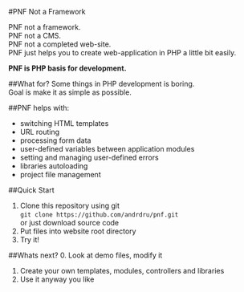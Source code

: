 #PNF Not a Framework

PNF not a framework.  
PNF not a CMS.  
PNF not a completed web-site.  
PNF just helps you to create web-application in PHP a little bit easily.  

**PNF is PHP basis for development.**

##What for?
Some things in PHP development is boring.  
Goal is make it as simple as possible.  

##PNF helps with:
* switching HTML templates
* URL routing
* processing form data
* user-defined variables between application modules
* setting and managing user-defined errors
* libraries autoloading
* project file management

##Quick Start
1. Clone this repository using git  
`git clone https://github.com/andrdru/pnf.git`  
or just download source code 
2. Put files into website root directory
3. Try it!

##Whats next?
0. Look at demo files, modify it
1. Create your own templates, modules, controllers and libraries  
2. Use it anyway you like
